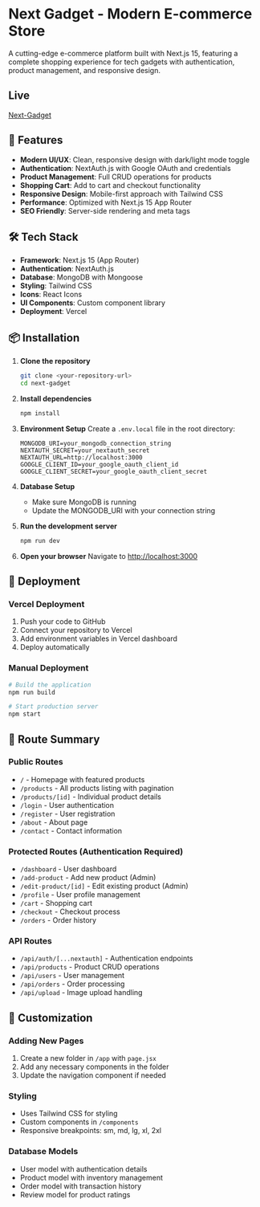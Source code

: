 # Next Gadget - Modern E-commerce Store

A cutting-edge e-commerce platform built with Next.js 15, featuring a complete shopping experience for tech gadgets with authentication, product management, and responsive design.

## Live
[Next-Gadget](https://next-gadget-six.vercel.app/)

## 🚀 Features

- **Modern UI/UX**: Clean, responsive design with dark/light mode toggle
- **Authentication**: NextAuth.js with Google OAuth and credentials
- **Product Management**: Full CRUD operations for products
- **Shopping Cart**: Add to cart and checkout functionality
- **Responsive Design**: Mobile-first approach with Tailwind CSS
- **Performance**: Optimized with Next.js 15 App Router
- **SEO Friendly**: Server-side rendering and meta tags

## 🛠️ Tech Stack

- **Framework**: Next.js 15 (App Router)
- **Authentication**: NextAuth.js
- **Database**: MongoDB with Mongoose
- **Styling**: Tailwind CSS
- **Icons**: React Icons
- **UI Components**: Custom component library
- **Deployment**: Vercel

## 📦 Installation

1. **Clone the repository**
   ```bash
   git clone <your-repository-url>
   cd next-gadget
   ```

2. **Install dependencies**
   ```bash
   npm install
   ```

3. **Environment Setup**
   Create a `.env.local` file in the root directory:
   ```env
   MONGODB_URI=your_mongodb_connection_string
   NEXTAUTH_SECRET=your_nextauth_secret
   NEXTAUTH_URL=http://localhost:3000
   GOOGLE_CLIENT_ID=your_google_oauth_client_id
   GOOGLE_CLIENT_SECRET=your_google_oauth_client_secret
   ```

4. **Database Setup**
   - Make sure MongoDB is running
   - Update the MONGODB_URI with your connection string

5. **Run the development server**
   ```bash
   npm run dev
   ```

6. **Open your browser**
   Navigate to [http://localhost:3000](http://localhost:3000)

## 🚀 Deployment

### Vercel Deployment
1. Push your code to GitHub
2. Connect your repository to Vercel
3. Add environment variables in Vercel dashboard
4. Deploy automatically

### Manual Deployment
```bash
# Build the application
npm run build

# Start production server
npm start
```

## 📁 Route Summary

### Public Routes
- `/` - Homepage with featured products
- `/products` - All products listing with pagination
- `/products/[id]` - Individual product details
- `/login` - User authentication
- `/register` - User registration
- `/about` - About page
- `/contact` - Contact information

### Protected Routes (Authentication Required)
- `/dashboard` - User dashboard
- `/add-product` - Add new product (Admin)
- `/edit-product/[id]` - Edit existing product (Admin)
- `/profile` - User profile management
- `/cart` - Shopping cart
- `/checkout` - Checkout process
- `/orders` - Order history

### API Routes
- `/api/auth/[...nextauth]` - Authentication endpoints
- `/api/products` - Product CRUD operations
- `/api/users` - User management
- `/api/orders` - Order processing
- `/api/upload` - Image upload handling

## 🎨 Customization

### Adding New Pages
1. Create a new folder in `/app` with `page.jsx`
2. Add any necessary components in the folder
3. Update the navigation component if needed

### Styling
- Uses Tailwind CSS for styling
- Custom components in `/components`
- Responsive breakpoints: sm, md, lg, xl, 2xl

### Database Models
- User model with authentication details
- Product model with inventory management
- Order model with transaction history
- Review model for product ratings

